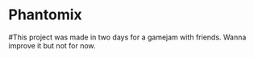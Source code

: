 # Phantomix
#This project was made in two days for a gamejam with friends. Wanna improve it but not for now. 

